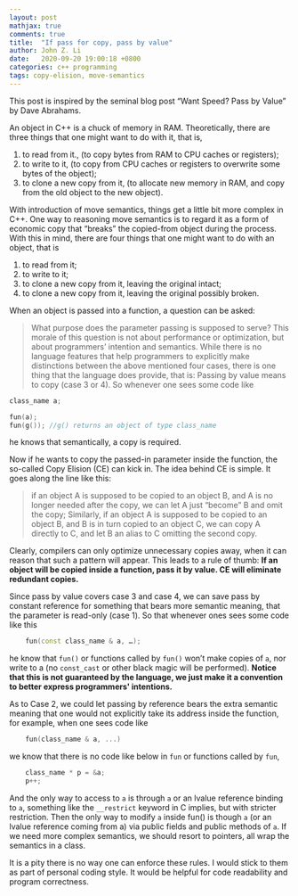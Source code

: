 ```yaml
---
layout: post
mathjax: true
comments: true
title:  "If pass for copy, pass by value"
author: John Z. Li
date:   2020-09-20 19:00:18 +0800
categories: c++ programming
tags: copy-elision, move-semantics
---
```

This post is inspired by the seminal blog post
“Want Speed? Pass by Value” by Dave Abrahams.

An object in C++ is a chuck of memory in RAM.
Theoretically, there are three things that one might want to do with it, that is,
1. to read from it., (to copy bytes from RAM to CPU caches or registers);
2. to write to it, (to copy from CPU caches or registers to overwrite some bytes of the object);
3. to clone a new copy from it, (to allocate new memory in RAM, and copy from the old object to the new object).

With introduction of move semantics,
things get a little bit more  complex in C++.
One way to reasoning move semantics
is to regard it as a form of economic copy
that “breaks” the copied-from object during the process.
With this in mind, there are four things that one might want to do with an object, that is

1. to read from it;
2. to write to it;
3. to clone a new copy from it, leaving the original intact;
4. to clone a new copy from it, leaving the original possibly broken.

When an object is passed into a function, a question can be asked:
> What purpose does the parameter passing is supposed to serve?
This morale of this question is not about performance or optimization,
but about programmers’ intention and semantics.
While there is no language features that help programmers
to explicitly make distinctions between the above mentioned four cases,
there is one thing that the language does provide, that is:
> Passing by value means to copy (case 3 or 4).
So whenever one sees some code like
```cpp
class_name a;

fun(a);
fun(g()); //g() returns an object of type class_name
```
he knows that semantically, a copy  is required.

Now if he wants to copy the passed-in parameter inside the function,
the so-called Copy Elision (CE) can kick in.
The idea behind CE is simple. It goes along the line like this:
> if an object A is supposed to be copied to an object B,
> and A is no longer needed after the copy,
> we can let A just “become” B and omit the copy;
> Similarly, if an object A is supposed to be copied to an object B,
> and B is in turn copied to an object C, we can copy A directly to C,
> and let B an alias to C omitting the second copy.

Clearly, compilers can only optimize unnecessary copies away,
when it can reason  that such a pattern will appear.
This leads to a rule of thumb: **If an object will be copied inside a function,
pass it by value. CE will eliminate redundant copies.**

Since pass by value covers case 3 and case 4,
we can save pass by constant reference for something that
bears more semantic meaning,
that the parameter is read-only (case 1). So that whenever ones sees some code like this
```cpp
    fun(const class_name & a, …);
```
he know that `fun()` or functions called by `fun()` won’t make copies of `a`,
nor write to a (no `const_cast` or other black magic will be performed).
**Notice that this is not guaranteed by the language, we just make it a convention to
better express programmers' intentions.**

As to Case 2, we could let passing by reference bears the extra semantic meaning
that one would not explicitly take its address inside the function, for example, when one sees code like
```cpp
    fun(class_name & a, ...)
```
we know that there is no code like below in `fun` or functions  called by `fun`,
```cpp
    class_name * p = &a;
    p++;
```
And the only way to access to `a` is through `a` or an
lvalue reference binding to `a`,
something like the `__restrict` keyword in C implies, but with stricter restriction.
Then the only way to modify `a` inside fun() is though `a` (or an lvalue reference coming from a)
via public fields and public methods of `a`.
If we need more complex semantics, we should resort
to pointers, all wrap the semantics in a class.

It is a pity there is no way one can enforce these rules.
I would stick to them as part of personal coding style.
It would be helpful for code readability and program correctness.
